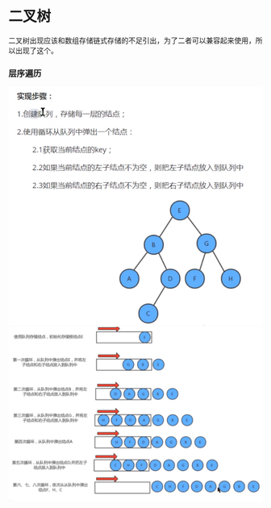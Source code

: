 # 二叉树

二叉树出现应该和数组存储链式存储的不足引出，为了二者可以兼容起来使用，所以出现了这个。

### 层序遍历

<img src="images/image-20200316081436356.png" alt="排序" style="zoom:57%;" />

<img src="images/image-20200316081625542.png" alt="图示" style="zoom:50%;" />